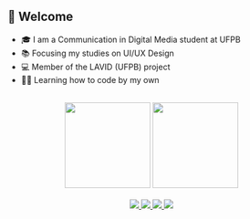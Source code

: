## 👋 Welcome
- 🎓 I am a Communication in Digital Media student at UFPB
- 📚 Focusing my studies on UI/UX Design
- 💻 Member of the LAVID (UFPB) project
- 👩‍💻 Learning how to code by my own
<br>

<div align="center"> 
 
 <img height="150em" src="https://github-readme-stats.vercel.app/api?username=aluizamendes&show_icons=true&theme=radical">
 <img height="150em" src="https://github-readme-stats.vercel.app/api/top-langs/?username=aluizamendes&layout=compact&theme=radical">

</div>
<br>
<div align="center">
 <a href="https://www.behance.net/aluizamendes" target="_blank"><img src="https://img.shields.io/badge/-Behance-blue?style=for-the-badge&logo=behance&logoColor=white"/>
 <a href="https://dribbble.com/aluizamendes" target="_blank"><img src="https://img.shields.io/badge/Dribbble-EA4C89?style=for-the-badge&logo=dribbble&logoColor=white"/>
 <a href="https://www.linkedin.com/in/aluizamendes/" target="_blank"><img src="https://img.shields.io/badge/LinkedIn-0077B5?style=for-the-badge&logo=linkedin&logoColor=white"/>
 <a href="https://www.instagram.com/luizamndes/" target="_blank"><img src="https://img.shields.io/badge/Instagram-E4405F?style=for-the-badge&logo=instagram&logoColor=white"/>
</div>
